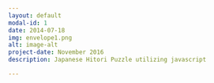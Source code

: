 ```yaml
---
layout: default
modal-id: 1
date: 2014-07-18
img: envelope1.png
alt: image-alt
project-date: November 2016
description: Japanese Hitori Puzzle utilizing javascript

---
```

